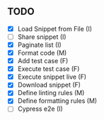 ## TODO
- [x] Load Snippet from File (I)
- [ ] Share snippet (I)
- [x] Paginate list (I)
- [x] Format code (M)
- [x] Add test case (F)
- [x] Execute test case (F)
- [x] Execute snippet live (F)
- [x] Download snippet (F)
- [x] Define linting rules (M) 
- [x] Define formatting rules (M)
- [ ] Cypress e2e (I)
